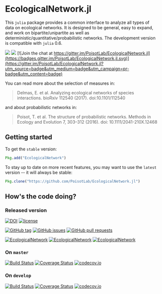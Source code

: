 # EcologicalNetwork.jl

This `julia` package provides a common interface to analyze all types of data
on ecological networks. It is designed to be general, easy to expand, and work
on bipartite/unipartite as well as deterministic/quantitative/probabilistic
networks. The development version is compatible with `julia` 0.6.

[![](https://img.shields.io/badge/docs-stable-blue.svg)](https://PoisotLab.github.io/EcologicalNetwork.jl/stable)
[![](https://img.shields.io/badge/docs-latest-blue.svg)](https://PoisotLab.github.io/EcologicalNetwork.jl/latest)
[![Join the chat at https://gitter.im/PoisotLab/EcologicalNetwork.jl](https://badges.gitter.im/PoisotLab/EcologicalNetwork.jl.svg)](https://gitter.im/PoisotLab/EcologicalNetwork.jl?utm_source=badge&utm_medium=badge&utm_campaign=pr-badge&utm_content=badge)

You can read more about the selection of measures in:

> Delmas, E. et al. Analyzing ecological networks of species interactions.
> bioRxiv 112540 (2017). doi:10.1101/112540

and about probabilistic networks in:

> Poisot, T. et al. The structure of probabilistic networks. Methods in Ecology
> and Evolution 7, 303–312 (2016). doi: 10.1111/2041-210X.12468

## Getting started

To get the `stable` version:

~~~ julia
Pkg.add("EcologicalNetwork")
~~~

To stay up to date on more recent features, you may want to use the `latest`
version -- it will always be stable:

~~~ julia
Pkg.clone("https://github.com/PoisotLab/EcologicalNetwork.jl")
~~~

## How's the code doing?

### Released version

[![DOI](https://zenodo.org/badge/25148478.svg)](https://zenodo.org/badge/latestdoi/25148478)
[![license](https://img.shields.io/badge/license-MIT%20%22Expat%22-yellowgreen.svg)](https://github.com/PoisotLab/EcologicalNetwork.jl/blob/master/LICENSE.md)

[![GitHub tag](https://img.shields.io/github/tag/PoisotLab/EcologicalNetwork.jl.svg)]()
[![GitHub issues](https://img.shields.io/github/issues/badges/shields.svg)]()
[![GitHub pull requests](https://img.shields.io/github/issues-pr/cdnjs/cdnjs.svg)]()

[![EcologicalNetwork](http://pkg.julialang.org/badges/EcologicalNetwork_0.4.svg)](http://pkg.julialang.org/?pkg=EcologicalNetwork)
[![EcologicalNetwork](http://pkg.julialang.org/badges/EcologicalNetwork_0.5.svg)](http://pkg.julialang.org/?pkg=EcologicalNetwork)
[![EcologicalNetwork](http://pkg.julialang.org/badges/EcologicalNetwork_0.6.svg)](http://pkg.julialang.org/?pkg=EcologicalNetwork)

### On `master`

[![Build Status](https://travis-ci.org/PoisotLab/EcologicalNetwork.jl.svg?branch=master)](https://travis-ci.org/PoisotLab/EcologicalNetwork.jl)
[![Coverage Status](https://coveralls.io/repos/PoisotLab/EcologicalNetwork.jl/badge.svg?branch=master&service=github)](https://coveralls.io/github/PoisotLab/EcologicalNetwork.jl?branch=master)
[![codecov.io](http://codecov.io/github/PoisotLab/EcologicalNetwork.jl/coverage.svg?branch=master)](http://codecov.io/github/PoisotLab/EcologicalNetwork.jl?branch=master)

### On `develop`

[![Build Status](https://travis-ci.org/PoisotLab/EcologicalNetwork.jl.svg?branch=develop)](https://travis-ci.org/PoisotLab/EcologicalNetwork.jl)
[![Coverage Status](https://coveralls.io/repos/github/PoisotLab/EcologicalNetwork.jl/badge.svg?branch=develop)](https://coveralls.io/github/PoisotLab/EcologicalNetwork.jl?branch=develop)
[![codecov.io](http://codecov.io/github/PoisotLab/EcologicalNetwork.jl/coverage.svg?branch=develop)](http://codecov.io/github/PoisotLab/EcologicalNetwork.jl?branch=develop)
